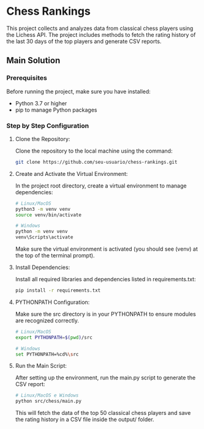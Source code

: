 # Chess Rankings

This project collects and analyzes data from classical chess players using the Lichess API. The project includes methods to fetch the rating history of the last 30 days of the top players and generate CSV reports.

## Main Solution
### Prerequisites

Before running the project, make sure you have installed:

- Python 3.7 or higher
- pip to manage Python packages

### Step by Step Configuration

1. Clone the Repository:

    Clone the repository to the local machine using the command:

    ```bash
    git clone https://github.com/seu-usuario/chess-rankings.git
    ```

2. Create and Activate the Virtual Environment:

    In the project root directory, create a virtual environment to manage dependencies:

    ```bash
    # Linux/MacOS
    python3 -m venv venv
    source venv/bin/activate

    # Windows
    python -m venv venv
    venv\Scripts\activate
    ```

    Make sure the virtual environment is activated (you should see (venv) at the top of the terminal prompt).

3. Install Dependencies:

    Install all required libraries and dependencies listed in requirements.txt:

    ```bash
    pip install -r requirements.txt
    ```
4. PYTHONPATH Configuration:

    Make sure the src directory is in your PYTHONPATH to ensure modules are recognized correctly.

    ```bash
    # Linux/MacOS
    export PYTHONPATH=$(pwd)/src

    # Windows
    set PYTHONPATH=%cd%\src
    ```

5. Run the Main Script:

    After setting up the environment, run the main.py script to generate the CSV report:

    ```bash
    # Linux/MacOS e Windows
    python src/chess/main.py
    ```

    This will fetch the data of the top 50 classical chess players and save the rating history in a CSV file inside the output/ folder.

